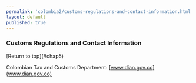 ```yaml
--- 
permalink: 'colombia2/customs-regulations-and-contact-information.html'
layout: default 
published: true 
---
```

<h3 id="customs-regulations-and-contact-information">Customs Regulations and Contact Information</h3> [Return to top](#chap5)

Colombian Tax and Customs Department: [www.dian.gov.co](www.dian.gov.co)

